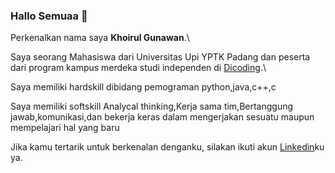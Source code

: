 ### Hallo Semuaa 👋
Perkenalkan nama saya **Khoirul Gunawan**.\

Saya seorang Mahasiswa dari Universitas Upi YPTK Padang dan peserta dari program kampus merdeka studi independen di [Dicoding](https://www.dicoding.com/).\

Saya memiliki hardskill dibidang pemograman python,java,c++,c

Saya memiliki softskill Analycal thinking,Kerja sama tim,Bertanggung jawab,komunikasi,dan bekerja keras dalam mengerjakan sesuatu maupun mempelajari hal yang baru

Jika kamu tertarik untuk berkenalan denganku, silakan ikuti akun [Linkedin](https://www.linkedin.com/in/khoirul55/)ku ya.
